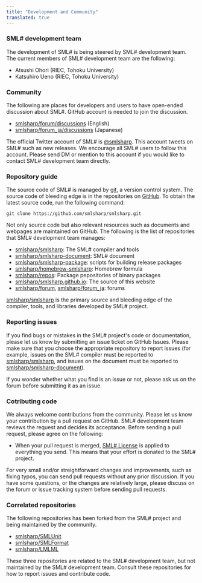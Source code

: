 ```yaml
---
title: "Development and Community"
translated: true
---
```


### SML# development team

The development of SML# is being steered by SML# development team.
The current members of SML# development team are the following:

* Atsushi Ohori (RIEC, Tohoku University)
* Katsuhiro Ueno (RIEC, Tohoku University)

### Community

The following are places for developers and users to have open-ended
discussion about SML#. GitHub account is needed to join the discussion.

* [smlsharp/forum/discussions](https://github.com/smlsharp/forum/discussions) (English)
* [smlsharp/forum_ja/discussions](https://github.com/smlsharp/forum_ja/discussions) (Japanese)

The official Twitter account of SML# is [@smlsharp](https://twitter.com/smlsharp).
This account tweets on SML# such as new releases. We encourage all SML# users to follow this account. Please send DM or mention to this account if you would like to contact SML# development team directly.

### Repository guide

The source code of SML# is managed by [git](https://git-scm.org), a version control system.  The source code of bleeding edge is in the repositories on [GitHub](https://github.com). To obtain the latest source code, run the following command:

```
git clone https://github.com/smlsharp/smlsharp.git
```

Not only source code but also relevant resources such as documents and webpages are maintained on GitHub.  The following is the list of repositories that SML# development team manages:

* [smlsharp/smlsharp](https://github.com/smlsharp/smlsharp): The SML# compiler and tools
* [smlsharp/smlsharp-document](https://github.com/smlsharp/smlsharp-document): SML# document
* [smlsharp/smlsharp-package](https://github.com/smlsharp/smlsharp-package): scripts for building release packages
* [smlsharp/homebrew-smlsharp](https://github.com/smlsharp/homebrew-smlsharp): Homebrew formula
* [smlsharp/repos](https://github.com/smlsharp/repos): Package pepositories of binary packages
* [smlsharp/smlsharp.github.io](https://github.com/smlsharp/smlsharp.github.io): The source of this website
* [smlsharp/forum](https://github.com/smlsharp/forum), [smlsharp/forum_ja](https://github.com/smlsharp/forum): forums

[smlsharp/smlsharp](https://github.com/smlsharp/smlsharp) is the primary source and bleeding edge of the compiler, tools, and libraries developed by SML# project.

### Reporting issues

If you find bugs or mistakes in the SML# project's code or documentation, please let us know by submitting an issue ticket on GitHub Issues.  Please make sure that you choose the appropriate repository to report issues (for example, issues on the SML# compiler must be reported to [smlsharp/smlsharp](https://github.com/smlsharp/smlsharp/issues), and issues on the document must be reported to [smlsharp/smlsharp-document](https://github.com/smlsharp/smlsharp-document/issues)).

If you wonder whether what you find is an issue or not, please ask us on the forum before submitting it as an issue.

### Cotributing code

We always welcome contributions from the community. Please let us know your contribution by a pull request on GitHub. SML# development team reviews the request and decides its acceptance. Before sending a pull request, please agree on the following:

* When your pull request is merged, [SML# License](https://github.com/smlsharp/smlsharp/blob/master/LICENSE) is applied to everything you send.  This means that your effort is donated to the SML# project.

For very small and/or streightforward changes and improvements, such as fixing typos, you can send pull requests without any prior discussion. If you have some questions, or the changes are relatively large, please discuss on the forum or issue tracking system before sending pull requests.

### Correlated repositories

The following repositories has been forked from the SML# project and being maintained by the community.

* [smlsharp/SMLUnit](https://github.com/smlsharp/SMLUnit)
* [smlsharp/SMLFormat](https://github.com/smlsharp/SMLFormat)
* [smlsharp/LMLML](https://github.com/smlsharp/LMLML)

These three repositories are related to the SML# development team, but not maintained by the SML# development team. Consult these repositories for how to report issues and contribute code.
